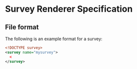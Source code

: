# Survey Renderer Specification

## File format

The following is an example format for a survey:
```xml
<!DOCTYPE survey>
<survey name="mysurvey">
  <
</survey>
```
